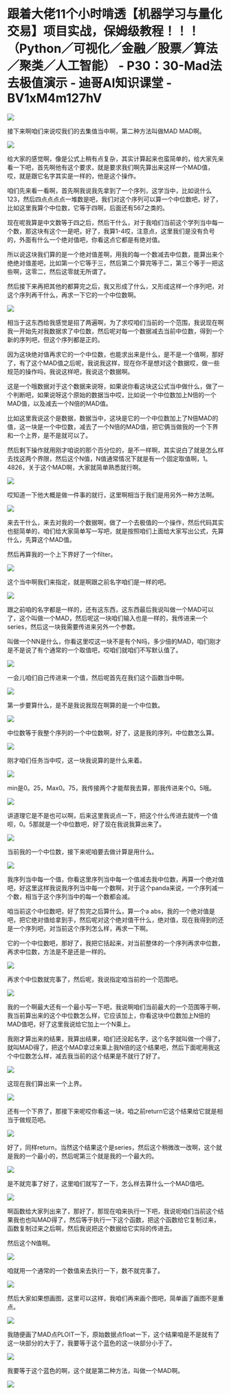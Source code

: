 # 跟着大佬11个小时啃透【机器学习与量化交易】项目实战，保姆级教程！！！（Python／可视化／金融／股票／算法／聚类／人工智能） - P30：30-Mad法去极值演示 - 迪哥AI知识课堂 - BV1xM4m127hV

![](img/7537880f9a8563a7f107a380e18ad781_0.png)

接下来啊咱们来说哎我们的去集值当中啊，第二种方法叫做MAD MAD啊。

![](img/7537880f9a8563a7f107a380e18ad781_2.png)

给大家的感觉啊，像是公式上稍有点复杂，其实计算起来也蛮简单的，给大家先来看一下吧，首先啊他有这个要求，就是要求我们啊先算出来这样一个MAD值，哎，就是跟它名字其实是一样的，他是这个操作。

咱们先来看一看啊，首先啊我说我先拿到了一个序列，这学当中，比如说什么123，然后四点点点点一堆数是吧，我们对这个序列可以算一个中位数吧，好了，比如这里我算个中位数，它等于四啊，后面还有567之类的。

现在呢我算是中文数等于四之后，然后干什么，对于我咱们当前这个学列当中每一个数，那这块有这个一是吧，好了，我算1-4哎，注意点，这里我们是没有负号的，外面有什么一个绝对值吧，你看这点它都是有绝对值。

所以说这块我们算的是一个绝对值差啊，用我的每一个数减去中位数，能算出来个绝绝对值差吧，比如第一个它等于三，然后第二个算完等于二，第三个等于一把这些啊，这零二，然后这零就无所谓了。

然后接下来再把其他的都算完之后，我又形成了什么，又形成这样一个序列吧，对这个序列再干什么，再求一下它的一个中位数啊。



![](img/7537880f9a8563a7f107a380e18ad781_4.png)

相当于这东西给我感觉是招了两遍啊，为了求哎咱们当前的一个范围，我说现在啊我一开始先对我数据求了中位数，然后呢对每一个数据减去当前中位数，得到一个新的序列吧，但这个序列都是正的。

因为这块绝对值再求它的一个中位数，也能求出来是什么，是不是一个值啊，那好了，有了这个MAD值之后呢，我说我这样，现在你不是想对这个数据哎，做一些规范的操作吗，我说这样吧，我说这个数据啊。

这是一个哦数据对于这个数据来说呀，如果说你看这块这公式当中做什么，做了一个判断吧，如果说呀这个原始的数据当中哎，比如说一个中位数加上N倍的一个MAD值，以及减去一个N倍的MAD值。

比如这里我说这个是数据，数据当中，这块是它的一个中位数加上了N倍MAD的值，这一块是一个中位数，减去了一个N倍的MAD值，把它俩当做我的一个下界和一个上界，是不是就可以了。

然后剩下操作就用刚才咱说的那个百分位的，是不一样啊，其实说白了就是怎么样去找这两个界限，然后这个N值，N值通常情况下就是有一个固定取值啊，1。4826，关于这个MAD啊，大家就简单熟悉就行啊。



![](img/7537880f9a8563a7f107a380e18ad781_6.png)

哎知道一下他大概是做一件事的就行，这里啊相当于我们是用另外一种方法啊。

![](img/7537880f9a8563a7f107a380e18ad781_8.png)

来去干什么，来去对我的一个数据啊，做了一个去极值的一个操作，然后代码其实也挺简单的，咱们给大家简单写一写吧，就是按照咱们上面给大家写出公式，先算什么，先算这个MAD值。

然后再算我的一个上下界好了一个filter。

![](img/7537880f9a8563a7f107a380e18ad781_10.png)

这个当中啊我们来指定，就是啊跟之前名字咱们是一样的吧。

![](img/7537880f9a8563a7f107a380e18ad781_12.png)

跟之前咱的名字都是一样的，还有这东西，这东西最后我说叫做一个MAD可以了，这个叫做一个MAD，然后呢这一块咱们输入也是一样的，我传进来一个series，然后这一块我需要传进来另外一个参数。

叫做一个NN是什么，你看这里哎这一块不是有个N吗，多少倍的MAD，咱们刚才是不是说了有个通常的一个取值吧，哎咱们就咱们不写默认值了。



![](img/7537880f9a8563a7f107a380e18ad781_14.png)

一会儿咱们自己传进来一个值，然后呢首先在我们这个函数当中啊。

![](img/7537880f9a8563a7f107a380e18ad781_16.png)

第一步要算什么，是不是我说我现在啊算的是一个中位数。

![](img/7537880f9a8563a7f107a380e18ad781_18.png)

中位数等于我整个序列的一个中位数啊，好了，这是我的序列，中位数怎么算。

![](img/7537880f9a8563a7f107a380e18ad781_20.png)

刚才咱们任务当中哎，这一块我说算的是什么来着。

![](img/7537880f9a8563a7f107a380e18ad781_22.png)

min是0。25，Max0。75，我传接两个才能帮我去算，那我传进来个0。5哦。

![](img/7537880f9a8563a7f107a380e18ad781_24.png)

讲道理它是不是也可以啊，后来这里我说点一下，把这个什么传进去就传一个值呗，0。5那就是一个中位数吧，好了现在我说我算出来了。



![](img/7537880f9a8563a7f107a380e18ad781_26.png)

当前我的一个中位数，接下来呢咱要去做计算是用什么。

![](img/7537880f9a8563a7f107a380e18ad781_28.png)

我序列当中每一个值，你看这里序列当中每一个值减去我中位数，再算一个绝对值吧，好这里这样我说我序列当中每一个数啊，对于这个panda来说，一个序列减一个数，相当于这个序列当中的每一个数都会减。

咱当前这个中位数吧，好了剪完之后算什么，算一个a abs，我的一个绝对值是吧，把它绝对值给拿到手，然后呢对这个绝对值干什么，绝对值，现在我得到的还是一个序列吧，对当前这个序列怎么样，再求一下啊。

它的一个中位数吧，那好了，我把它括起来，对当前整体的一个序列再求中位数，再求中位数，方法是不是还是一样的。



![](img/7537880f9a8563a7f107a380e18ad781_30.png)

再求个中位数就完事了，然后呢，我说指定咱当前的一个范围吧。

![](img/7537880f9a8563a7f107a380e18ad781_32.png)

我的一个啊最大还有一个最小写一下吧，我说啊咱们当前最大的一个范围等于啊，我当前算出来的这个中位数怎么样，它应该加上，你看这块中位数加上N倍的MAD值吧，好了这里我说给它加上一个N乘上。

我刚才算出来的结果，我算出结果，咱们还没起名字，这个名字就叫做一个得了，就叫MAD得了，把这个MAD拿过来乘上我N倍的这个结果吧，然后下面呢用我这个中位数怎么样，减去我当前的这个结果是不就行了好了。



![](img/7537880f9a8563a7f107a380e18ad781_34.png)

这现在我们算出来一个上界。

![](img/7537880f9a8563a7f107a380e18ad781_36.png)

还有一个下界了，那接下来呢哎你看这一块，咱之前return它这个结果给它就是相当于做规范吧。

![](img/7537880f9a8563a7f107a380e18ad781_38.png)

好了，同样return，当然这个结果这个是series，然后这个稍微改一改啊，这个就是我的一个最小的，然后呢第三个就是我的一个最大的。



![](img/7537880f9a8563a7f107a380e18ad781_40.png)

是不就完事了好了，这里咱们就写了一下，怎么样去算什么一个MAD值吧。

![](img/7537880f9a8563a7f107a380e18ad781_42.png)

啊函数给大家列出来了，那好了，那现在咱来执行一下吧，我说呃咱们当前这个结果我也也叫MAD得了，然后等于执行一下这个函数，把这个函数给它复制过来，函数复制过来之后啊，然后我说把这个数据给它实际的传进去。

然后这个N值啊。

![](img/7537880f9a8563a7f107a380e18ad781_44.png)

咱就用一个通常的一个数值来去执行一下，数不就完事了。

![](img/7537880f9a8563a7f107a380e18ad781_46.png)

然后大家如果想画图，这里可以这样，我咱们再来画个图吧，简单画了画图不是重点。

![](img/7537880f9a8563a7f107a380e18ad781_48.png)

我随便画了MAD点PLOIT一下，原始数据点float一下，这个结果咱是不是就有了这一块部分的大于了，我要等于这个蓝色的这一块部分小于了。



![](img/7537880f9a8563a7f107a380e18ad781_50.png)

我要等于这个蓝色的啊，这个就是第二种方法，叫做一个MAD啊。

![](img/7537880f9a8563a7f107a380e18ad781_52.png)